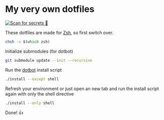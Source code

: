 # My very own dotfiles

[![Scan for secrets 👀](https://github.com/frippz/dotfiles/actions/workflows/trufflehog.yml/badge.svg)](https://github.com/frippz/dotfiles/actions/workflows/trufflehog.yml)

These dotfiles are made for [Zsh](https://www.zsh.org), so first switch over.

```zsh
chsh -s $(which zsh)
```

Initialize submodules (for dotbot)

```zsh
git submodule update --init --recursive
```

Run the [dotbot](https://github.com/anishathalye/dotbot) install script

```zsh
./install --except shell
```

Refresh your environment or just open an new tab and run the install script again with only the shell directive

```zsh
./install --only shell
```

Done! 👍
